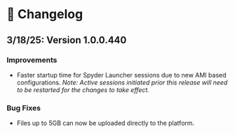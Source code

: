 # 📝 Changelog

## 3/18/25: Version 1.0.0.440
### Improvements 

- Faster startup time for Spyder Launcher sessions due to new AMI based configurations.
  *Note: Active sessions initiated prior this release will need to be restarted for the changes to take effect.*

### Bug Fixes 

- Files up to 5GB can now be uploaded directly to the platform.

